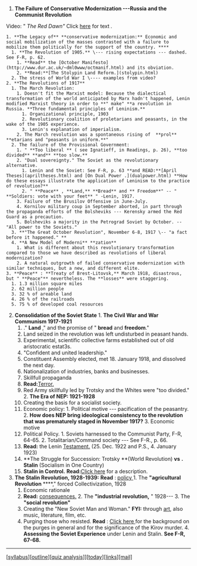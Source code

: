   1. **The Failure of Conservative Modernization ---Russia and the Communist Revolution**

Video: " _The Red Dawn"_ Click [here](redDawn.html) for text _._

    1. **The Legacy of** **conservative modernization:** Economic and social mobilization of the masses contrasted with a failure to mobilize them politically for the support of the country. ****
      1. **The Revolution of 1905.** \--- rising expectations --- dashed. See F-R, p. 62. 
        1. **Read** the [October Manifesto](http://www.dur.ac.uk/~dml0www/octmanif.html) and its obviation.
        2. **Read:**[The Stolypin Land Reform.](stolypin.html)
      2. The stress of World War I \---- examples from video?
    2. **The Revolutions of 1917**
      1. The March Revolution: 
        1. Doesn't fit the Marxist model: Because the dialectical transformation of the world anticipated by Marx hadn't happened, Lenin modified Marxist theory in order to **" make" **a revolution in Russia. **Three fundamental principles of Leninism.**
          1. Organizational principle, 1903
          2. Revolutionary coalition of proletarians and peasants, in the wake of the 1905 experience. 
          3. Lenin's explanation of imperialism.
        2. The March revolution was a spontaneous rising of  **prol** **etarians and "peasants in uniform.**"
      2. The failure of the Provisional Government: 
        1. " **Too liberal ** ( see Ignatieff, in Readings, p. 26), **too divided** **and** **too slow.**
        2. "Dual sovereignty." The Soviet as the revolutionary alternative. 
          1. Lenin and the Soviet: See F-R, p. 63 **and READ:**[April Theses](apriltheses.html) and [On Dual Power .](dualpower.html) **How do these essays illustrate the application of Leninism to the practice of revolution?**
          2. " **Peace** , **Land,** **Bread** and ** Freedom**" -- " **Soldiers: vote with your feet** " -Lenin, 1917.
        3. Failure of the Brusilov Offensive in June-July.
        4. Kornilov military coup in September aborted, in part through the propaganda efforts of the Bolsheviks --- Kerensky armed the Red Guard as a precaution. 
        5. Bolsheviks a majority in the Petrograd Soviet by October. -- "All power to the Soviets."
      3. **"The Great October Revolution", November 6-8, 1917 \-- "a fact before it happened." **
      4. **A New Model of Moderni** **zation**
        1. What is different about this revolutionary transformation compared to those we have described as revolutions of liberal modernization?
        2. A natural outgrowth of failed conservative modernization with similar techniques, but a new, and different elite. 
    3. **Peace** : **Treaty of Brest-Litovsk,** March 1918, disastrous, but " **Peace"** nevertheless. The **losses** were staggering.
      1. 1.3 million square miles
      2. 62 million people
      3. 32 % of areable land
      4. 26 % of the railroads
      5. 75 % of developed coal resources
  2. **Consolidation of the Soviet State**
    1. **The Civil War and War Communism 1917-1921**
      1. ." **Land** ," and the promise of " **bread** and **freedom**."
        1. Land seized in the revolution was left undisturbed in peasant hands. 
        2. Experimental, scientific collective farms established out of old aristocratic estat3s. 
      2. "Confident and united leadership."
        1. Constituent Assembly elected, met 18. January 1918, and dissolved the next day.
        2. Nationalization of industries, banks and businesses. 
        3. Skillfull propaganda
        4. **Read:**[Terror.](Documents/Terror.html)
      3. Red Army skillfully led by Trotsky and the Whites were "too divided."
    2. **The Era of NEP: 1921-1928**
      1. Creating the basis for a socialist society.
        1. Economic policy: 
          1. Political motive --- pacification of the peasantry.
          2. **How does NEP bring ideological consistency to the revolution that was prematurely staged in November 1917?**
          3. Economic motive
        2. Political Policy. 
          1. Soviets harnessed to the Communist Party, F-R, 64-65.
          2. Totalitarian/Command society --- See F-R., p. 66.
      2. **Read:** the Lenin [Testament.](lenintestament.html) (25. Dec. 1922 and P.S., 4. January 1923)
      3. **The Struggle for Succession: Trotsky **(World Revolution) **vs** **.** **Stalin** (Socialism in One Country)
      4. **Stalin in Control.** **Read:**[Click here](http://sunsite.unc.edu/pjones/russian/Repression_and_Terror__Stalin_in_Control.html) for a description.
  3. **The Stalin Revolution, 1928-1939:** **Read** : [policy](http://sunsite.unc.edu/pjones/russian/Collectivization_and_Industrialization.html)[ ](gopher://gopher.tamu.edu:70/00/.data/soviet.internal/k2grain.doc)
    1. The **"agricultural Revolution** ****," forced Collectivization, 1928
      1. Economic rationale
      2. **Read:** [consequences.](http://sunsite.unc.edu/pjones/russian/Ukranian_Famine.html)
    2. The **"industrial revolution,** " 1928---
    3. The **"social revolution"**
      1. Creating the "New Soviet Man and Woman." **FYI:** through [art](http://www.medicalnet.at/horvath/soc5.htm), also music, literature, film, etc. 
      2. Purging those who resisted. **Read** : [Click here ](http://sunsite.unc.edu/pjones/russian/Repression_and_Terror__Kirov_Murder_and_Purges.html)for the background on the purges in general and for the significance of the Kirov murder.
    4. **Assessing the Soviet Experience** under Lenin and Stalin. **See F-R, 67-68.**

* * *

[[syllabus](syllabus.html)][[outline](outline.html)][[quiz
analysis](Quizzes/quizanalysis.html)]][[today](announce.html)][[links](http://www.multimedia.calpoly.edu/libarts/mriedlsp/mylinks.html)][[mail]](mailto:mriedlsp@calpoly.edu)

